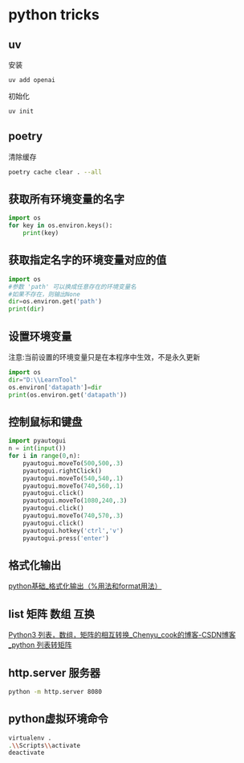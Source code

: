 # python tricks

## uv

安装

```
uv add openai
```

初始化

```bash
uv init
```

## poetry

清除缓存

```bash
poetry cache clear . --all
```

## 获取所有环境变量的名字

```python
import os
for key in os.environ.keys():
    print(key)
```

## 获取指定名字的环境变量对应的值

```python
import os
#参数 'path' 可以换成任意存在的环境变量名
#如果不存在，则输出None
dir=os.environ.get('path')
print(dir)
```

## 设置环境变量

注意:当前设置的环境变量只是在本程序中生效，不是永久更新

```python
import os
dir="D:\\LearnTool"
os.environ['datapath']=dir
print(os.environ.get('datapath'))
```

## 控制鼠标和键盘

```python
import pyautogui
n = int(input())
for i in range(0,n):
    pyautogui.moveTo(500,500,.3)
    pyautogui.rightClick()
    pyautogui.moveTo(540,540,.1)
    pyautogui.moveTo(740,560,.1)
    pyautogui.click()
    pyautogui.moveTo(1080,240,.3)
    pyautogui.click()
    pyautogui.moveTo(740,570,.3)
    pyautogui.click()
    pyautogui.hotkey('ctrl','v')
    pyautogui.press('enter')
```

## 格式化输出

[python基础_格式化输出（%用法和format用法）](https://www.cnblogs.com/fat39/p/7159881.html)

## list 矩阵 数组 互换

[Python3 列表，数组，矩阵的相互转换_Chenyu_cook的博客-CSDN博客_python 列表转矩阵](https://blog.csdn.net/weixin_41947092/article/details/80182276)

## http.server 服务器

```bash
python -m http.server 8080
```

## python虚拟环境命令

```bash
virtualenv .
.\\Scripts\\activate
deactivate
```